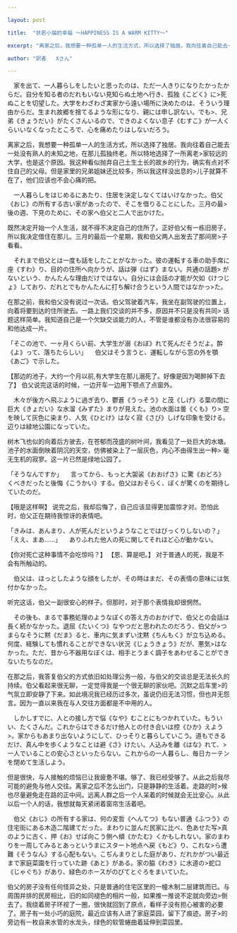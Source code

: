 ```yaml
---

layout: post

title:  "状若小猫的幸福 ～HAPPINESS IS A WARM KITTY～"

excerpt: "离家之后，我想要一种孤单一人的生活方式，所以选择了独居。我向往着自己能去一处没有熟人的未知之地，在那儿孤独终老。所以特地选择了一所离老>家较远的大学，也是这个原因。我这种看似抛弃自己土生土长的故乡的行为，确实有点对不住自己的父母。但是家里的兄弟姐妹还比较多，所以我这样没出息的>儿子就算不在了，他们应该也不会心痛的把。"

author: "訳者   Xさん"

---
```


　家を出て、一人暮らしをしたいと思ったのは、ただ一人きりになりたかったからだ。自分を知る者のだれもいない見知らぬ土地へ行き、孤独《こどく》に>死ぬことを切望した。大学をわざわざ実家から遠い場所に決めたのは、そういう理由からだ。生まれ故郷を捨てるような形になり、親には申し訳ない。でも>、兄弟《きょうだい》がたくさんいるので、できのよくない息子《むすこ》が一人くらいいなくなったところで、心を痛めたりはしないだろう。

离家之后，我想要一种孤单一人的生活方式，所以选择了独居。我向往着自己能去一处没有熟人的未知之地，在那儿孤独终老。所以特地选择了一所离老>家较远的大学，也是这个原因。我这种看似抛弃自己土生土长的故乡的行为，确实有点对不住自己的父母。但是家里的兄弟姐妹还比较多，所以我这样没出息的>儿子就算不在了，他们应该也不会心痛的把。

　一人暮らしをはじめるにあたり、住居を決定しなくてはいけなかった。伯父《おじ》の所有する古い家があったので、そこを借りることにした。三月の最>後の週、下見のために、その家へ伯父と二人で出かけた。

既然决定开始一个人生活，就不得不决定自己的住所了。正好伯父有一栋旧房子，所以我决定借住在那儿。三月的最后一个星期，我和伯父两人出发去了那间房>子看看。

　それまで伯父とは一度も話をしたことがなかった。彼の運転する車の助手席に座《すわ》り、目的の住所へ向かうが、話は弾《はず》まない。共通の話題>
がないという、かんたんな理由だけではない。自分には会話の才能が欠如《けつじょ》しており、だれとでもかんたんに打ち解け合うという人間ではなかっ>た。

在那之前，我和伯父没有说过一次话。伯父驾驶着汽车，我坐在副驾驶的位置上，向着将要到达的住所驶去。一路上我们交谈的并不多，原因并不只是没有共同>
话题这样简单。我知道自己是一个欠缺交谈能力的人，不管是谁都没有办法很容易的和他达成一片。

「そこの池で、一ヶ月くらい前、大学生が溺《おぼ》れて死んだそうだよ。酔《よ》って、落ちたらしい」
　伯父はそう言うと、運転しながら窓の外を顎《あご》で示した。

【那边的池子，大约一个月以前,有大学生在那儿溺死了。好像是因为喝醉掉下去了】 
伯父说完这话的时候，一边开车一边用下颚点了点窗外。

　木々が後方へ飛ぶように過ぎ去り、鬱蒼《うっそう》と茂《しげ》る葉の間に巨大《きょだい》な水溜《みずた》まりが見えた。池の水面は曇《くも》り>
空を映して灰色に染まり、人気《ひとけ》はなく寂《さび》しげな印象を受ける。辺りは緑地公園になっていた。

树木飞也似的向着后方驶去，在苍郁而茂盛的树叶间，我看见了一处巨大的水塘。池子的水面倒映着阴沉的天空，仿佛被染上了一层灰色，内心不由得生出一种>
毫无生机的寂寥。这一片已然是绿地公园了。

「そうなんですか」
　言ってから、もっと大袈裟《おおげさ》に驚《おどろ》くべきだったと後悔《こうかい》する。伯父はおそらく、ぼくが驚くのを期待していたのだ。

【哦是这样啊】
说完之后，我却后悔了，自己应该显得更加震惊才对。恐怕此时，伯父正在期待我惊讶的表情吧。

「きみは、あんまり、人が死んだというようなことではびっくりしないの？」
「ええ、まあ……」
　ありふれた他人の死に関してそれほど心が動かない。

【你对死亡这种事情不会吃惊吗？】
【恩、算是吧。】
对于普通人的死，我是不会有所触动的。

　伯父は、ほっとしたような顔をしたが、その時はまだ、その表情の意味には気付かなかった。

听完这话，伯父一副很安心的样子。但那时，对于那个表情我却很惘然。

　その後も、まるで事務処理のようなぼくの答え方のおかげで、伯父との会話は長く続かなかった。退屈《たいくつ》なやつだと思われたのだろう、伯父が>つまらなそうに黙《だま》ると、車内に気まずい沈黙《ちんもく》が立ち込める。何度、経験しても慣れることができない状況《じょうきょう》だが、悪気>はなかった。ただ、昔から不器用なぼくは、相手とうまく調子をあわせることができないたちなのだ。

在那之后，我答复伯父的方式依旧如处理公务一般，与伯父的交谈总是无法长久的持续。伯父看起来很无聊，一定觉得我是一个很无聊的家伙吧。沉默之后车里>的气氛立即安静了下来。如此境况我已经历过多次，虽说仍旧无法习惯，但也并无怨言。因为一直以来我在与人交往方面都是不中用的人。

　しかしすでに、人との接し方で悩《なや》むことにもつかれていた。もういい、たくさんだ。これからはできるだけ他人との付き合いは控《ひか》えよう>。家からもあまり出ないようにして、ひっそりと暮らしていこう。道もできるだけ、真ん中を歩くようなことは避《さ》けたい。人込みを離《はな》れて、>一人でいることの安心さといったらない。これからの一人暮らし、毎日カーテンを閉めて生活しよう。

但是很快，与人接触的烦恼已让我疲惫不堪。够了、我已经受够了。从此之后我尽可能的避免与他人交往。离家之后不怎么出门，只是静静的生活着。走路的时>候也尽量避免走在路的正中间。远离人群之后一个人呆着的时候就会无比安心。从此以后一个人的话，我想就每天紧闭着窗帘生活着吧。

　伯父《おじ》の所有する家は、何の変哲《へんてつ》もない普通《ふつう》の住宅街にある木造二階建てだった。まわりに並んだ民家に比べ、色あせた写>真のように古く、押《お》せば向こう側へ傾《かたむ》くかもしれない。家のまわりを一周してみるとあっというまにスタート地点へ戻《もど》り、これな>ら遭難《そうなん》する心配もない。こぢんまりとした庭があり、だれかがつい最近まで家庭菜園を行っていた跡《あと》がある。家の脇《わき》に水道の>蛇口《じゃぐち》があり、緑色のホースがのびてとぐろをまいていた。

伯父的房子没有任何怪异之处，只是普通的住宅区里的一幢木制二层建筑而已。与周围并排的民房相比，旧的如同褪色的相片一般，如果推一推说不定就向旁边>倒去了。我绕着房子环视了一圈，很快就回到了原点，看样子没有担心被害的必要了。房子有一处小巧的庭院，最近应该有人进了家庭菜园，留下了痕迹。房子>的旁边有一枚自来水管的水龙头，绿色的软管蜷曲着延伸到菜园里。
